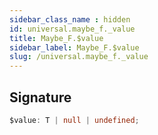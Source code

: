 ```yaml
---
sidebar_class_name : hidden
id: universal.maybe_f._value
title: Maybe_F.$value
sidebar_label: Maybe_F.$value
slug: /universal.maybe_f._value
---
```






## Signature

```typescript
$value: T | null | undefined;
```
